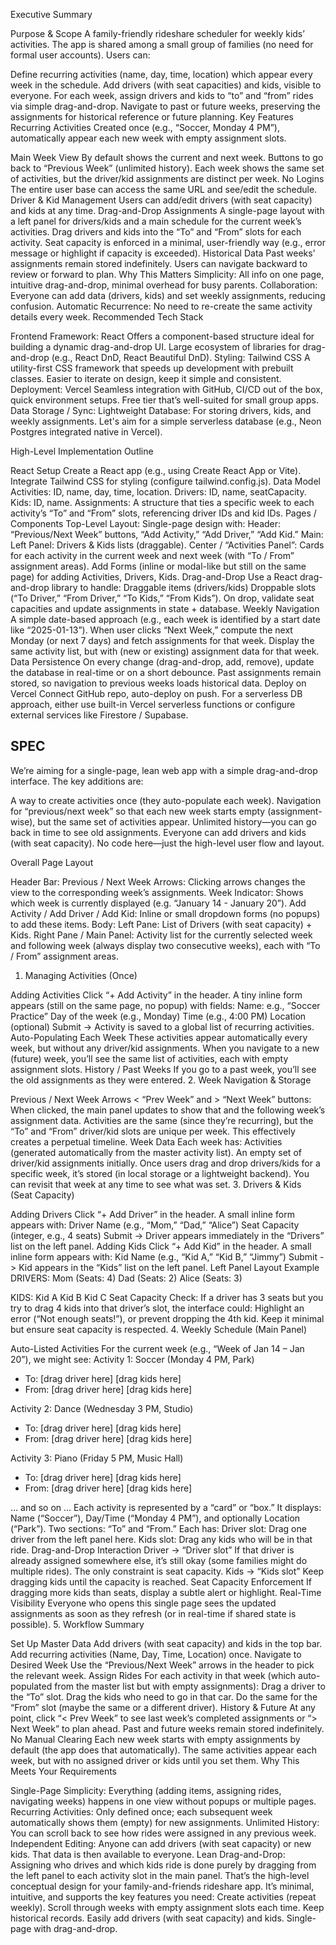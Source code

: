 Executive Summary

Purpose & Scope
A family-friendly rideshare scheduler for weekly kids’ activities. The app is shared among a small group of families (no need for formal user accounts). Users can:

Define recurring activities (name, day, time, location) which appear every week in the schedule.
Add drivers (with seat capacities) and kids, visible to everyone.
For each week, assign drivers and kids to “to” and “from” rides via simple drag-and-drop.
Navigate to past or future weeks, preserving the assignments for historical reference or future planning.
Key Features
Recurring Activities
Created once (e.g., “Soccer, Monday 4 PM”), automatically appear each new week with empty assignment slots.

Main Week View
By default shows the current and next week. Buttons to go back to “Previous Week” (unlimited history). Each week shows the same set of activities, but the driver/kid assignments are distinct per week.
No Logins
The entire user base can access the same URL and see/edit the schedule.
Driver & Kid Management
Users can add/edit drivers (with seat capacity) and kids at any time.
Drag-and-Drop Assignments
A single-page layout with a left panel for drivers/kids and a main schedule for the current week’s activities.
Drag drivers and kids into the “To” and “From” slots for each activity.
Seat capacity is enforced in a minimal, user-friendly way (e.g., error message or highlight if capacity is exceeded).
Historical Data
Past weeks’ assignments remain stored indefinitely. Users can navigate backward to review or forward to plan.
Why This Matters
Simplicity: All info on one page, intuitive drag-and-drop, minimal overhead for busy parents.
Collaboration: Everyone can add data (drivers, kids) and set weekly assignments, reducing confusion.
Automatic Recurrence: No need to re-create the same activity details every week.
Recommended Tech Stack

Frontend Framework: React
Offers a component-based structure ideal for building a dynamic drag-and-drop UI.
Large ecosystem of libraries for drag-and-drop (e.g., React DnD, React Beautiful DnD).
Styling: Tailwind CSS
A utility-first CSS framework that speeds up development with prebuilt classes.
Easier to iterate on design, keep it simple and consistent.
Deployment: Vercel
Seamless integration with GitHub, CI/CD out of the box, quick environment setups.
Free tier that’s well-suited for small group apps.
Data Storage / Sync:
Lightweight Database: For storing drivers, kids, and weekly assignments. Let's aim for a simple serverless database (e.g., Neon Postgres integrated native in Vercel).

High-Level Implementation Outline

React Setup
Create a React app (e.g., using Create React App or Vite).
Integrate Tailwind CSS for styling (configure tailwind.config.js).
Data Model
Activities:
ID, name, day, time, location.
Drivers:
ID, name, seatCapacity.
Kids:
ID, name.
Assignments:
A structure that ties a specific week to each activity’s “To” and “From” slots, referencing driver IDs and kid IDs.
Pages / Components
Top-Level Layout: Single-page design with:
Header: “Previous/Next Week” buttons, “Add Activity,” “Add Driver,” “Add Kid.”
Main:
Left Panel: Drivers & Kids lists (draggable).
Center / “Activities Panel”: Cards for each activity in the current week and next week (with “To / From” assignment areas).
Add Forms (inline or modal-like but still on the same page) for adding Activities, Drivers, Kids.
Drag-and-Drop
Use a React drag-and-drop library to handle:
Draggable items (drivers/kids)
Droppable slots (“To Driver,” “From Driver,” “To Kids,” “From Kids”).
On drop, validate seat capacities and update assignments in state + database.
Weekly Navigation
A simple date-based approach (e.g., each week is identified by a start date like “2025-01-13”).
When user clicks “Next Week,” compute the next Monday (or next 7 days) and fetch assignments for that week.
Display the same activity list, but with (new or existing) assignment data for that week.
Data Persistence
On every change (drag-and-drop, add, remove), update the database in real-time or on a short debounce.
Past assignments remain stored, so navigation to previous weeks loads historical data.
Deploy on Vercel
Connect GitHub repo, auto-deploy on push.
For a serverless DB approach, either use built-in Vercel serverless functions or configure external services like Firestore / Supabase.



SPEC
---------------
We’re aiming for a single-page, lean web app with a simple drag-and-drop interface. The key additions are:

A way to create activities once (they auto-populate each week).
Navigation for “previous/next week” so that each new week starts empty (assignment-wise), but the same set of activities appear.
Unlimited history—you can go back in time to see old assignments.
Everyone can add drivers and kids (with seat capacity).
No code here—just the high-level user flow and layout.

Overall Page Layout

Header Bar:
Previous / Next Week Arrows: Clicking arrows changes the view to the corresponding week’s assignments.
Week Indicator: Shows which week is currently displayed (e.g. “January 14 - January 20”).
Add Activity / Add Driver / Add Kid: Inline or small dropdown forms (no popups) to add these items.
Body:
Left Pane: List of Drivers (with seat capacity) + Kids.
Right Pane / Main Panel: Activity list for the currently selected week and following week (always display two consecutive weeks), each with “To / From” assignment areas.
1. Managing Activities (Once)

Adding Activities
Click “+ Add Activity” in the header.
A tiny inline form appears (still on the same page, no popup) with fields:
Name: e.g., “Soccer Practice”
Day of the week (e.g., Monday)
Time (e.g., 4:00 PM)
Location (optional)
Submit -> Activity is saved to a global list of recurring activities.
Auto-Populating Each Week
These activities appear automatically every week, but without any driver/kid assignments.
When you navigate to a new (future) week, you’ll see the same list of activities, each with empty assignment slots.
History / Past Weeks
If you go to a past week, you’ll see the old assignments as they were entered.
2. Week Navigation & Storage

Previous / Next Week Arrows
< “Prev Week” and > “Next Week” buttons:
When clicked, the main panel updates to show that and the following week’s assignment data.
Activities are the same (since they’re recurring), but the “To” and “From” driver/kid slots are unique per week.
This effectively creates a perpetual timeline.
Week Data
Each week has:
Activities (generated automatically from the master activity list).
An empty set of driver/kid assignments initially.
Once users drag and drop drivers/kids for a specific week, it’s stored (in local storage or a lightweight backend).
You can revisit that week at any time to see what was set.
3. Drivers & Kids (Seat Capacity)

Adding Drivers
Click “+ Add Driver” in the header.
A small inline form appears with:
Driver Name (e.g., “Mom,” “Dad,” “Alice”)
Seat Capacity (integer, e.g., 4 seats)
Submit -> Driver appears immediately in the “Drivers” list on the left panel.
Adding Kids
Click “+ Add Kid” in the header.
A small inline form appears with:
Kid Name (e.g., “Kid A,” “Kid B,” “Jimmy”)
Submit -> Kid appears in the “Kids” list on the left panel.
Left Panel Layout Example
DRIVERS:
  Mom (Seats: 4)
  Dad (Seats: 2)
  Alice (Seats: 3)

KIDS:
  Kid A
  Kid B
  Kid C
Seat Capacity Check: If a driver has 3 seats but you try to drag 4 kids into that driver’s slot, the interface could:
Highlight an error (“Not enough seats!”),
or prevent dropping the 4th kid.
Keep it minimal but ensure seat capacity is respected.
4. Weekly Schedule (Main Panel)

Auto-Listed Activities
For the current week (e.g., “Week of Jan 14 – Jan 20”), we might see:
Activity 1: Soccer (Monday 4 PM, Park)
   - To:   [drag driver here]   [drag kids here]
   - From: [drag driver here]   [drag kids here]

Activity 2: Dance (Wednesday 3 PM, Studio)
   - To:   [drag driver here]   [drag kids here]
   - From: [drag driver here]   [drag kids here]

Activity 3: Piano (Friday 5 PM, Music Hall)
   - To:   [drag driver here]   [drag kids here]
   - From: [drag driver here]   [drag kids here]

... and so on ...
Each activity is represented by a “card” or “box.” It displays:
Name (“Soccer”), Day/Time (“Monday 4 PM”), and optionally Location (“Park”).
Two sections: “To” and “From.”
Each has:
Driver slot: Drag one driver from the left panel here.
Kids slot: Drag any kids who will be in that ride.
Drag-and-Drop Interaction
Driver → “Driver slot”
If that driver is already assigned somewhere else, it’s still okay (some families might do multiple rides).
The only constraint is seat capacity.
Kids → “Kids slot”
Keep dragging kids until the capacity is reached.
Seat Capacity Enforcement
If dragging more kids than seats, display a subtle alert or highlight.
Real-Time Visibility
Everyone who opens this single page sees the updated assignments as soon as they refresh (or in real-time if shared state is possible).
5. Workflow Summary

Set Up Master Data
Add drivers (with seat capacity) and kids in the top bar.
Add recurring activities (Name, Day, Time, Location) once.
Navigate to Desired Week
Use the “Previous/Next Week” arrows in the header to pick the relevant week.
Assign Rides
For each activity in that week (which auto-populated from the master list but with empty assignments):
Drag a driver to the “To” slot.
Drag the kids who need to go in that car.
Do the same for the “From” slot (maybe the same or a different driver).
History & Future
At any point, click “< Prev Week” to see last week’s completed assignments or “> Next Week” to plan ahead.
Past and future weeks remain stored indefinitely.
No Manual Clearing
Each new week starts with empty assignments by default (the app does that automatically).
The same activities appear each week, but with no assigned driver or kids until you set them.
Why This Meets Your Requirements

Single-Page Simplicity: Everything (adding items, assigning rides, navigating weeks) happens in one view without popups or multiple pages.
Recurring Activities: Only defined once; each subsequent week automatically shows them (empty) for new assignments.
Unlimited History: You can scroll back to see how rides were assigned in any previous week.
Independent Editing: Anyone can add drivers (with seat capacity) or new kids. That data is then available to everyone.
Lean Drag-and-Drop: Assigning who drives and which kids ride is done purely by dragging from the left panel to each activity slot in the main panel.
That’s the high-level conceptual design for your family-and-friends rideshare app. It’s minimal, intuitive, and supports the key features you need:
Create activities (repeat weekly).
Scroll through weeks with empty assignment slots each time.
Keep historical records.
Easily add drivers (with seat capacity) and kids.
Single-page with drag-and-drop.
